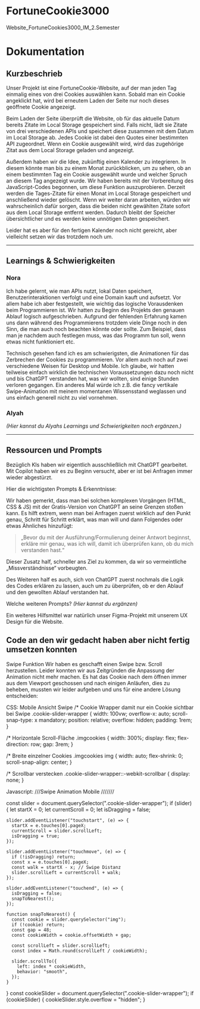 # FortuneCookie3000

Website_FortuneCookies3000_IM_2.Semester

# Dokumentation

## Kurzbeschrieb

Unser Projekt ist eine FortuneCookie-Website, auf der man jeden Tag einmalig eines von drei Cookies auswählen kann. Sobald man ein Cookie angeklickt hat, wird bei erneutem Laden der Seite nur noch dieses geöffnete Cookie angezeigt.

Beim Laden der Seite überprüft die Website, ob für das aktuelle Datum bereits Zitate im Local Storage gespeichert sind. Falls nicht, lädt sie Zitate von drei verschiedenen APIs und speichert diese zusammen mit dem Datum im Local Storage ab. Jedes Cookie ist dabei den Quotes einer bestimmten API zugeordnet. Wenn ein Cookie ausgewählt wird, wird das zugehörige Zitat aus dem Local Storage geladen und angezeigt.

Außerdem haben wir die Idee, zukünftig einen Kalender zu integrieren. In diesem könnte man bis zu einem Monat zurückblicken, um zu sehen, ob an einem bestimmten Tag ein Cookie ausgewählt wurde und welcher Spruch an diesem Tag angezeigt wurde. Wir haben bereits mit der Vorbereitung des JavaScript-Codes begonnen, um diese Funktion auszuprobieren. Derzeit werden die Tages-Zitate für einen Monat im Local Storage gespeichert und anschließend wieder gelöscht. Wenn wir weiter daran arbeiten, würden wir wahrscheinlich dafür sorgen, dass die beiden nicht gewählten Zitate sofort aus dem Local Storage entfernt werden. Dadurch bleibt der Speicher übersichtlicher und es werden keine unnötigen Daten gespeichert.

Leider hat es aber für den fertigen Kalender noch nicht gereicht, aber vielleicht setzen wir das trotzdem noch um.

---

## Learnings & Schwierigkeiten

### Nora

Ich habe gelernt, wie man APIs nutzt, lokal Daten speichert, Benutzerinteraktionen verfolgt und eine Domain kauft und aufsetzt. Vor allem habe ich aber festgestellt, wie wichtig das logische Vorausdenken beim Programmieren ist. Wir hatten zu Beginn des Projekts den genauen Ablauf logisch aufgeschrieben. Aufgrund der fehlenden Erfahrung kamen uns dann während des Programmierens trotzdem viele Dinge noch in den Sinn, die man auch noch beachten könnte oder sollte. Zum Beispiel, dass man je nachdem auch festlegen muss, was das Programm tun soll, wenn etwas nicht funktioniert etc.

Technisch gesehen fand ich es am schwierigsten, die Animationen für das Zerbrechen der Cookies zu programmieren. Vor allem auch noch auf zwei verschiedene Weisen für Desktop und Mobile. Ich glaube, wir hatten teilweise einfach wirklich die technischen Voraussetzungen dazu noch nicht und bis ChatGPT verstanden hat, was wir wollten, sind einige Stunden verloren gegangen. Ein anderes Mal würde ich z.B. die fancy vertikale Swipe-Animation mit meinem momentanen Wissensstand weglassen und uns einfach generell nicht zu viel vornehmen.

### Alyah

_(Hier kannst du Alyahs Learnings und Schwierigkeiten noch ergänzen.)_

---

## Ressourcen und Prompts

Bezüglich KIs haben wir eigentlich ausschließlich mit ChatGPT gearbeitet. Mit Copilot haben wir es zu Beginn versucht, aber er ist bei Anfragen immer wieder abgestürzt.

Hier die wichtigsten Prompts & Erkenntnisse:

Wir haben gemerkt, dass man bei solchen komplexen Vorgängen (HTML, CSS & JS) mit der Gratis-Version von ChatGPT an seine Grenzen stoßen kann.
Es hilft extrem, wenn man bei Anfragen zuerst wirklich auf den Punkt genau, Schritt für Schritt erklärt, was man will und dann Folgendes oder etwas Ähnliches hinzufügt:

> „Bevor du mit der Ausführung/Formulierung deiner Antwort beginnst, erkläre mir genau, was ich will, damit ich überprüfen kann, ob du mich verstanden hast.“

Dieser Zusatz half, schneller ans Ziel zu kommen, da wir so vermeintliche „Missverständnisse“ vorbeugten.

Des Weiteren half es auch, sich von ChatGPT zuerst nochmals die Logik des Codes erklären zu lassen, auch um zu überprüfen, ob er den Ablauf und den gewollten Ablauf verstanden hat.

Welche weiteren Prompts? _(Hier kannst du ergänzen)_

Ein weiteres Hilfsmittel war natürlich unser Figma-Projekt mit unserem UX Design für die Website.

## Code an den wir gedacht haben aber nicht fertig umsetzen konnten

Swipe Funktion
Wir haben es geschafft einen Swipe bzw. Scroll herzustellen. Leider konnten wir aus Zeitgründen die Anpassung der Animation nicht mehr machen. Es hat das Cookie nach dem öffnen immer aus dem Viewport geschossen und nach einigen Anläufen, dies zu beheben, mussten wir leider aufgeben und uns für eine andere Lösung entscheiden:

CSS:
Mobile Ansicht Swipe
/\* Cookie Wrapper damit nur ein Cookie sichtbar bei Swipe
.cookie-slider-wrapper {
width: 100vw;
overflow-x: auto;
scroll-snap-type: x mandatory;
position: relative;
overflow: hidden;
padding: 1rem;
}

/\* Horizontale Scroll-Fläche
.imgcookies {
width: 300%;
display: flex;
flex-direction: row;
gap: 3rem;
}

/\* Breite einzelner Cookies
.imgcookies img {
width: auto;
flex-shrink: 0;
scroll-snap-align: center;
}

/\* Scrollbar verstecken
.cookie-slider-wrapper::-webkit-scrollbar {
display: none;
}

Javascript:
///Swipe Animation Mobile ///////

const slider = document.querySelector(".cookie-slider-wrapper");
if (slider) {
let startX = 0;
let currentScroll = 0;
let isDragging = false;

    slider.addEventListener("touchstart", (e) => {
      startX = e.touches[0].pageX;
      currentScroll = slider.scrollLeft;
      isDragging = true;
    });

    slider.addEventListener("touchmove", (e) => {
      if (!isDragging) return;
      const x = e.touches[0].pageX;
      const walk = startX - x; // Swipe Distanz
      slider.scrollLeft = currentScroll + walk;
    });

    slider.addEventListener("touchend", (e) => {
      isDragging = false;
      snapToNearest();
    });

    function snapToNearest() {
      const cookie = slider.querySelector("img");
      if (!cookie) return;
      const gap = 48;
      const cookieWidth = cookie.offsetWidth + gap;

      const scrollLeft = slider.scrollLeft;
      const index = Math.round(scrollLeft / cookieWidth);

      slider.scrollTo({
        left: index * cookieWidth,
        behavior: "smooth",
      });
    }

}
const cookieSlider = document.querySelector(".cookie-slider-wrapper");
if (cookieSlider) {
cookieSlider.style.overflow = "hidden";
}
